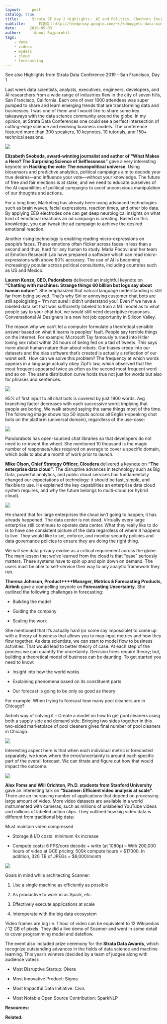 ```yaml
---
layout:     post
catalog: true
title:      Strata SF day 2 Highlights： AI and Politics, Chatbots Insights, Forecasting Uncertainty, Scalable Video Analysis, and more
subtitle:      转载自：http://feedproxy.google.com/~r/kdnuggets-data-mining-analytics/~3/lUVCCSEGRm0/strata-san-francisco-day-2-highlights.html
date:      2019-05-03
author:      Anmol Rajpurohit
tags:
    - data
    - videos
    - models
    - cloud
    - forecasting
---
```


See also Highlights from Strata Data Conference 2019 - San Francisco, Day 1

Last week data scientists, analysts, executives, engineers, developers, and AI researchers from a wide range of industries flew in the city of seven hills, San Francisco, California. Each one of over 1000 attendees was super pumped to share and learn emerging trends that are transforming data and businesses. I was one of them and I would like to share some key takeaways with the data science community around the globe. In my opinion, at Strata Data Conferences one could see a perfect intersection of cutting-edge science and evolving business models. The conference featured more than 300 speakers, 10 keynotes, 10 tutorials, and 150+ technical sessions.

![](https://www.kdnuggets.com/wp-content/uploads/strata-data-conference-fig-1-1.jpg)


**Elizabeth Svoboda, award-winning journalist and author of “What Makes a Hero? The Surprising Science of Selflessness”** gave a very interesting keynote on **Hacking the vote: The neuropolitical universe**. Using biosensors and predictive analytics, political campaigns aim to decode your true desires—and influence your vote—without your knowledge. The future of free and fair elections is at stake, and we need to educate ourselves of the AI capabilities of political campaigns to avoid unconscious manipulation of our thoughts and actions.

For a long time, Marketing has already been using advanced technologies such as brain waves, facial expressions, reaction times, and other bio data. By applying EEG electrodes one can get deep neurological insights on what kind of emotional reactions an ad campaign is creating. Based on this knowledge, you can tweak the ad campaign to achieve the desired emotional reaction.

Another rising technology is enabling reading micro-expressions on people’s faces. These emotions often flicker across faces in less than a second and thus, hard for any human to study. Maria Pocovi and her team at Emotion Research Lab have prepared a software which can read micro-expressions with above 90% accuracy. The use of AI is becoming increasingly popular across political consultants, including countries such as US and Mexico.

**Lauren Kunze, CEO, Padorabots** delivered an insightful keynote on **“Chatting with machines: Strange things 60 billion bot logs say about human nature”**. She emphasized that natural language understanding is still far from being solved. That’s why Siri or annoying customer chat bots are still apologizing – ‘I’m not sure! I didn’t understand you’. Even if we have a labeled data set that was sufficiently labeled to train a ML model as to what people say to your chat bot, we would still need descriptive responses. Conversational AI Designers is a new hot job opportunity in Silicon Valley.

The reason why we can’t let a computer formulate a theoretical sensible answer based on what it learns is peoples’ fault. People say terrible things on the Internet. For example: Microsoft Tay famously turned into Hitler loving sex robot within 24 hours of being fed on a tad of tweets. This says more about human nature than about robots. Our biases creep into our datasets and the bias software that’s created is actually a reflection of our worst self.  How can we solve this problem? The frequency at which words appears in a language actually obey Zipf’s law, which observed that the most frequent appeared twice as often as the second most frequent word and so on. The same distribution curve holds true not just for words but also for phrases and sentences.

![](https://www.kdnuggets.com/wp-content/uploads/strata-data-conference-day-2-fig-2.jpg)


95% of first input to all chat bots is covered by just 1800 words. Avg branching factor decreases with each successive word; implying that people are boring. We walk around saying the same things most of the time. The following image shows top 50 inputs across all English-speaking chat bots on the platform (universal domain), regardless of the use-case:

![](https://www.kdnuggets.com/wp-content/uploads/strata-data-conference-day-2-fig-3.jpg)


Pandorabots has open-sourced chat libraries so that developers do not need to re-invent the wheel. She mentioned 10 thousand is the magic number of responses/rules required on average to cover a specific domain, which boils to about a month of work prior to launch.

**Mike Olson, Chief Strategy Officer, Cloudera** delivered a keynote on **“The enterprise data cloud”**. The disruptive advances in technology such as Big Data, powerful analytics, and public cloud services has fundamentally changed our expectations of technology: it should be fast, simple, and flexible to use. He explained the key capabilities an enterprise data cloud system requires, and why the future belongs to multi-cloud (or hybrid cloud).

![](https://www.kdnuggets.com/wp-content/uploads/strata-data-conference-day-2-fig-4.jpg)


He shared that for large enterprises the cloud isn’t going to happen; it has already happened. The data center is not dead. Virtually every large enterprise still continues to operate data center. What they really like to do is to have one consistent picture of the data regardless of where it happens to live. They would like to set, enforce, and monitor security policies and data governance policies to ensure they are doing the right thing.

We will see data privacy evolve as a critical requirement across the globe. The main lesson that we’ve learned from the cloud is that “ease” seriously matters. These systems have to spin up and spin down on demand. The users must be able to self-service their way to any analytic framework they run.

**Theresa Johnson, Product****Manager, Metrics & Forecasting Products, Airbnb** gave a compelling keynote on **Forecasting Uncertainty**. She outlined the following challenges in forecasting:

- Building the model

- Guiding the company

- Scaling the work


She mentioned that it’s actually hard (or some say impossible) to come up with a theory of business that allows you to map input metrics and how they flow together. As data scientists, we can start to model flow to business activities. That would lead to better theory of case. At each step of the process we can quantify the uncertainty. Decision trees require theory; but, building a theoretical model of business can be daunting. To get started you need to know:

- Insight into how the world works

- Explaining phenomena based on its constituent parts

- Our forecast is going to be only as good as theory


For example: When trying to forecast how many pool cleaners are in Chicago?

Airbnb way of solving it – Create a model on how to get pool cleaners using both a supply side and demand side. Bringing two sides together in this two-sided marketplace of pool cleaners gives final number of pool cleaners in Chicago.

![](https://www.kdnuggets.com/wp-content/uploads/strata-data-conference-day-2-fig-5.jpg)


Interesting aspect here is that when each individual metric is forecasted separately, we know where the error/uncertainty is around each specific part of the overall forecast. We can titrate and figure out how that would impact the outcome.

![](https://www.kdnuggets.com/wp-content/uploads/strata-data-conference-day-2-fig-6.jpg)


**Alex Poms and Will Crichton, Ph.D. students from Stanford University** gave an interesting talk on **“Scanner: Efficient video analysis at scale”**.  There are an increasing number of applications that depend on processing large amount of video. More video datasets are available in a world instrumented with cameras, such as millions of unlabeled YouTube videos and millions of labeled action clips. They outlined how big video data is different from traditional big data:

Must maintain video compressed

- Storage & I/O costs: minimum 4x increase

- Compute costs: 6 FPS/core decode + write (at 1080p) – With 200,000 hours of video at GCE pricing: 500k compute hours = $17000. In addition, 320 TB of JPEGs = $9,000/month

![](https://www.kdnuggets.com/wp-content/uploads/strata-data-conference-day-2-fig-7.jpg)


Goals in mind while architecting Scanner:

1. Use a single machine as efficiently as possible

1. As productive to work in as Spark, etc.

1. Effectively execute applications at scale

1. Interoperate with the big data ecosystem


Video frames are big i.e. 1 hour of video can be equivalent to 12 Wikipedias / 12 GB of pixels. They did a live demo of Scanner and went in some detail to cover programming model and dataflow.

The event also included prize ceremony for the **Strata Data Awards**, which recognize outstanding advances in the fields of data science and machine learning. This year’s winners (decided by a team of judges along with audience votes):

- Most Disruptive Startup: Okera

- Most Innovative Product: Sigma

- Most Impactful Data Initiative: Civis

- Most Notable Open Source Contribution: SparkNLP


**Resources:**

**Related:**



